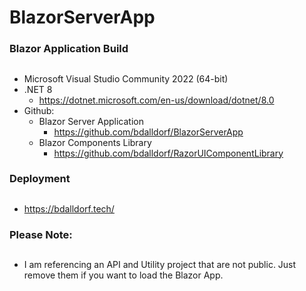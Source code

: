 # BlazorServerApp
### Blazor Application Build
##
- Microsoft Visual Studio Community 2022 (64-bit)
- .NET 8 
	-	https://dotnet.microsoft.com/en-us/download/dotnet/8.0
-	Github: 
	- Blazor Server Application
		- https://github.com/bdalldorf/BlazorServerApp
	- Blazor Components Library
		- https://github.com/bdalldorf/RazorUIComponentLibrary

### Deployment
##
  - https://bdalldorf.tech/

### Please Note:
##
  - I am referencing an API and Utility project that are not public. Just remove them if you want to load the Blazor App. 